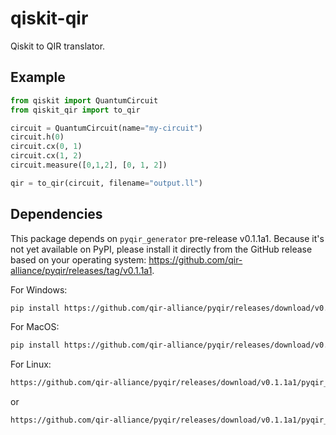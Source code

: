 # qiskit-qir

Qiskit to QIR translator.

## Example

```python
from qiskit import QuantumCircuit
from qiskit_qir import to_qir

circuit = QuantumCircuit(name="my-circuit")
circuit.h(0)
circuit.cx(0, 1)
circuit.cx(1, 2)
circuit.measure([0,1,2], [0, 1, 2])

qir = to_qir(circuit, filename="output.ll")
```

## Dependencies

This package depends on `pyqir_generator` pre-release v0.1.1a1. Because it's not yet available on PyPI, please install it directly from the GitHub release based on your operating system: https://github.com/qir-alliance/pyqir/releases/tag/v0.1.1a1.

For Windows:

```bash
pip install https://github.com/qir-alliance/pyqir/releases/download/v0.1.1a1/pyqir_generator-0.1.1a1-cp36-abi3-linux_x86_64.whl
```

For MacOS:

```bash
pip install https://github.com/qir-alliance/pyqir/releases/download/v0.1.1a1/pyqir_generator-0.1.1a1-cp36-abi3-macosx_10_7_x86_64.whl
```

For Linux:

```bash
https://github.com/qir-alliance/pyqir/releases/download/v0.1.1a1/pyqir_generator-0.1.1a1-cp36-abi3-linux_x86_64.whl
```

or

```bash
https://github.com/qir-alliance/pyqir/releases/download/v0.1.1a1/pyqir_generator-0.1.1a1-cp36-abi3-manylinux_2_17_x86_64.manylinux2014_x86_64.whl
```
